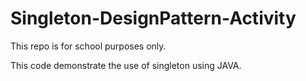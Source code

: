 # Singleton-DesignPattern-Activity
This repo is for school purposes only.

This code demonstrate the use of singleton using JAVA.
